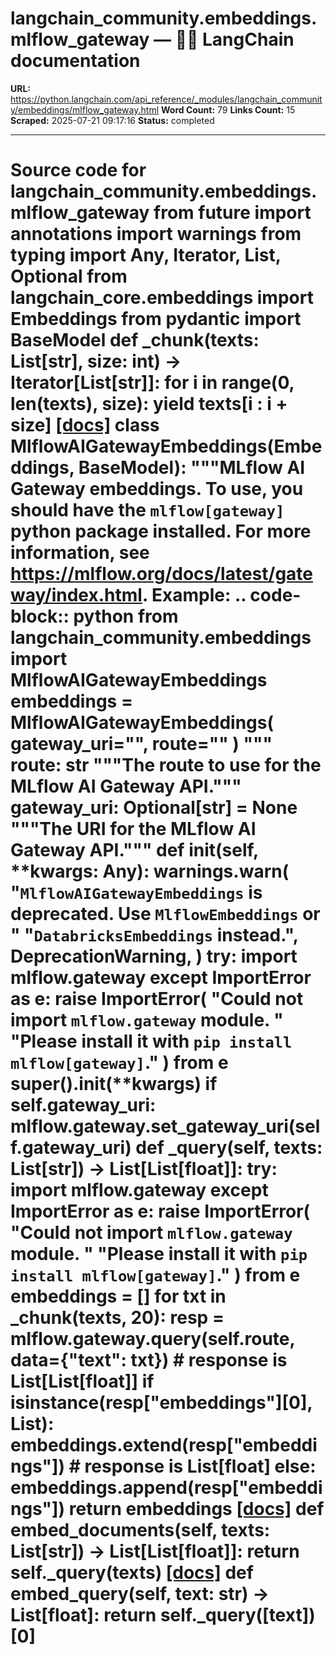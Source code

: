 # langchain_community.embeddings.mlflow_gateway — 🦜🔗 LangChain  documentation

**URL:** https://python.langchain.com/api_reference/_modules/langchain_community/embeddings/mlflow_gateway.html
**Word Count:** 79
**Links Count:** 15
**Scraped:** 2025-07-21 09:17:16
**Status:** completed

---

# Source code for langchain\_community.embeddings.mlflow\_gateway               from __future__ import annotations          import warnings     from typing import Any, Iterator, List, Optional          from langchain_core.embeddings import Embeddings     from pydantic import BaseModel               def _chunk(texts: List[str], size: int) -> Iterator[List[str]]:         for i in range(0, len(texts), size):             yield texts[i : i + size]                              [[docs]](https://python.langchain.com/api_reference/community/embeddings/langchain_community.embeddings.mlflow_gateway.MlflowAIGatewayEmbeddings.html#langchain_community.embeddings.mlflow_gateway.MlflowAIGatewayEmbeddings)     class MlflowAIGatewayEmbeddings(Embeddings, BaseModel):         """MLflow AI Gateway embeddings.              To use, you should have the ``mlflow[gateway]`` python package installed.         For more information, see https://mlflow.org/docs/latest/gateway/index.html.              Example:             .. code-block:: python                      from langchain_community.embeddings import MlflowAIGatewayEmbeddings                      embeddings = MlflowAIGatewayEmbeddings(                     gateway_uri="<your-mlflow-ai-gateway-uri>",                     route="<your-mlflow-ai-gateway-embeddings-route>"                 )         """              route: str         """The route to use for the MLflow AI Gateway API."""         gateway_uri: Optional[str] = None         """The URI for the MLflow AI Gateway API."""              def __init__(self, **kwargs: Any):             warnings.warn(                 "`MlflowAIGatewayEmbeddings` is deprecated. Use `MlflowEmbeddings` or "                 "`DatabricksEmbeddings` instead.",                 DeprecationWarning,             )             try:                 import mlflow.gateway             except ImportError as e:                 raise ImportError(                     "Could not import `mlflow.gateway` module. "                     "Please install it with `pip install mlflow[gateway]`."                 ) from e                  super().__init__(**kwargs)             if self.gateway_uri:                 mlflow.gateway.set_gateway_uri(self.gateway_uri)              def _query(self, texts: List[str]) -> List[List[float]]:             try:                 import mlflow.gateway             except ImportError as e:                 raise ImportError(                     "Could not import `mlflow.gateway` module. "                     "Please install it with `pip install mlflow[gateway]`."                 ) from e                  embeddings = []             for txt in _chunk(texts, 20):                 resp = mlflow.gateway.query(self.route, data={"text": txt})                 # response is List[List[float]]                 if isinstance(resp["embeddings"][0], List):                     embeddings.extend(resp["embeddings"])                 # response is List[float]                 else:                     embeddings.append(resp["embeddings"])             return embeddings                         [[docs]](https://python.langchain.com/api_reference/community/embeddings/langchain_community.embeddings.mlflow_gateway.MlflowAIGatewayEmbeddings.html#langchain_community.embeddings.mlflow_gateway.MlflowAIGatewayEmbeddings.embed_documents)         def embed_documents(self, texts: List[str]) -> List[List[float]]:             return self._query(texts)                                        [[docs]](https://python.langchain.com/api_reference/community/embeddings/langchain_community.embeddings.mlflow_gateway.MlflowAIGatewayEmbeddings.html#langchain_community.embeddings.mlflow_gateway.MlflowAIGatewayEmbeddings.embed_query)         def embed_query(self, text: str) -> List[float]:             return self._query([text])[0]